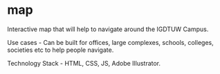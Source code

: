 # map
Interactive map that will help to navigate around the IGDTUW Campus.

Use cases - Can be built for offices, large complexes, schools, colleges, societies etc to help people navigate.

Technology Stack - HTML, CSS, JS, Adobe Illustrator.
